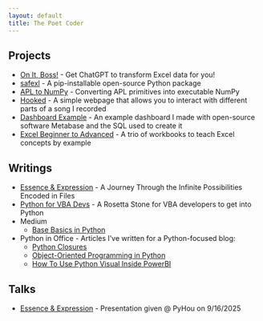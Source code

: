 ```yaml
---
layout: default
title: The Poet Coder
---
```


## Projects
* [On It, Boss!](https://github.com/ThePoetCoder/On-It-Boss) - Get ChatGPT to transform Excel data for you!
* [safexl](https://github.com/ThePoetCoder/safexl) - A pip-installable open-source Python package
* [APL to NumPy](https://github.com/ThePoetCoder/APL-to-NumPy/blob/main/APL%20to%20NumPy.ipynb) - Converting APL primitives into executable NumPy
* [Hooked](https://thepoetcoder.github.io/Hooked/hooked.html) - A simple webpage that allows you to interact with different parts of a song I recorded
* [Dashboard Example](https://github.com/ThePoetCoder/MetabaseDashboardExample) - An example dashboard I made with open-source software Metabase and the SQL used to create it
* [Excel Beginner to Advanced](https://github.com/ThePoetCoder/Excel-Beginner-To-Advanced) - A trio of workbooks to teach Excel concepts by example

## Writings
* [Essence & Expression](https://github.com/ThePoetCoder/EssenceAndExpression/blob/main/Essence%20and%20Expression.ipynb) - A Journey Through the Infinite Possibilities Encoded in Files
* [Python for VBA Devs](https://github.com/ThePoetCoder/Python-for-VBA-Devs) - A Rosetta Stone for VBA developers to get into Python
* Medium
  * [Base Basics in Python](https://medium.com/@thepoetcoder/base-basics-in-python-809e5200b570)
* Python in Office - Articles I’ve written for a Python-focused blog:
  * [Python Closures](https://pythoninoffice.com/python-closures/)
  * [Object-Oriented Programming in Python](https://pythoninoffice.com/object-oriented-programming-in-python/)
  * [How To Use Python Visual Inside PowerBI](https://pythoninoffice.com/how-to-use-python-visual-inside-powerbi/)

## Talks
* [Essence & Expression](https://www.youtube.com/watch?v=_Om5u3jGupU) - Presentation given @ PyHou on 9/16/2025
